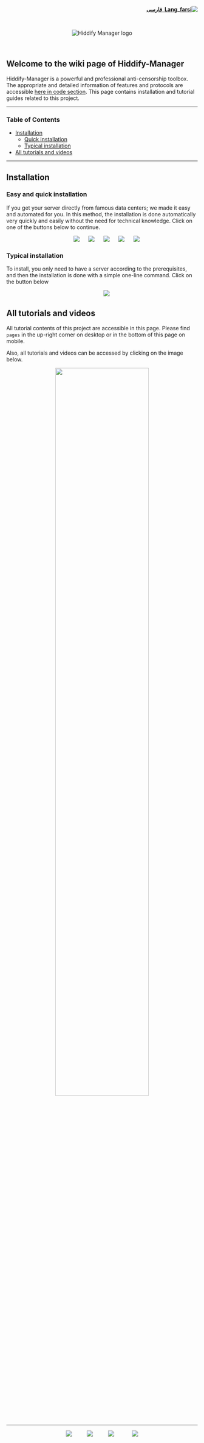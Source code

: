 <div dir="rtl" markdown="1">

[**![Lang_farsi](https://user-images.githubusercontent.com/125398461/234186932-52f1fa82-52c6-417f-8b37-08fe9250a55f.png) &nbsp;فارسی**](https://github.com/hiddify/Hiddify-Manager/wiki/Home_fa)&nbsp;&nbsp;&nbsp;&nbsp;&nbsp;&nbsp;&nbsp;&nbsp;&nbsp;&nbsp;



</div>
<br>
<div align=center markdown="1">

![Hiddify Manager logo](https://github.com/hiddify/Hiddify-Manager/assets/125398461/eeac9916-f57e-4eaf-96dd-f4ea029a8389)
<!--
![Hiddify Logo](https://user-images.githubusercontent.com/125398461/227777845-a4d0f86b-faa2-4f2b-a410-4aa5f68bfe19.png)
![Hiddify Manager logo](https://github.com/hiddify/Hiddify-Manager/assets/125398461/4831e4ab-fe8a-4741-81e4-472e4ee7351a)
-->
 


</div>

<br>

<div dir="ltr" markdown="1">

## Welcome to the wiki page of Hiddify-Manager

Hiddify-Manager is a powerful and professional anti-censorship toolbox. The appropriate and detailed information of features and protocols are accessible [here in code section](https://github.com/hiddify/Hiddify-Manager/blob/main/README.md). This page contains installation and tutorial guides related to this project.









***

### Table of Contents
- [Installation](#installation)
  - [Quick installation](#easy-and-quick-installation)
  - [Typical installation](#typical-installation)
- [All tutorials and videos](#all-tutorials-and-videos)


***


## Installation


### Easy and quick installation

If you get your server directly from famous data centers; we made it easy and automated for you. In this method, the installation is done automatically very quickly and easily without the need for technical knowledge. Click on one of the buttons below to continue.

<div align=center>

&nbsp;&nbsp;&nbsp;&nbsp;&nbsp;&nbsp;[![](https://img.shields.io/badge/Install%20On-Hetzner-D50C2D?style=flat-square&logo=Hetzner)](https://github.com/hiddify/Hiddify-Manager/wiki/Quick-installation-on-Hetzner-Servers)&nbsp;&nbsp;&nbsp;&nbsp;&nbsp;&nbsp;[![](https://img.shields.io/badge/Install%20On-Vultr-007BFC?style=flat-square&logo=vultr)](https://github.com/hiddify/Hiddify-Manager/wiki/Quick-installation-on-Vultr-Servers)&nbsp;&nbsp;&nbsp;&nbsp;&nbsp;&nbsp;[![](https://img.shields.io/badge/Install%20On-Oracle%20Cloud-F80000?style=flat-square&logo=oracle)](https://github.com/hiddify/Hiddify-Manager/wiki/Quick-Installation-on-Oracle-Cloud)&nbsp;&nbsp;&nbsp;&nbsp;&nbsp;&nbsp;[![](https://img.shields.io/badge/Install%20On-OVH-123F6D?style=flat-square&logo=ovh)](https://github.com/hiddify/Hiddify-Manager/wiki/Quick-Installation-on-OVH-Servers)&nbsp;&nbsp;&nbsp;&nbsp;&nbsp;&nbsp;[![](https://img.shields.io/badge/Install%20On-Azure-0078D4?style=flat-square&logo=microsoft-azure)](https://github.com/hiddify/Hiddify-Manager/wiki/Quick-Installation-on-Microsoft-Azure)

</div>


### Typical installation

To install, you only need to have a server according to the prerequisites, and then the installation is done with a simple one-line command. Click on the button below

<div align=center>

&nbsp;&nbsp;&nbsp;&nbsp;&nbsp;&nbsp;[![](https://img.shields.io/badge/Install%20On-Ubuntu-E95420?style=flat-square&logo=ubuntu)](https://github.com/hiddify/Hiddify-Manager/wiki/Quick-Installation-On-Ubuntu)

<!--
&nbsp;&nbsp;&nbsp;&nbsp;&nbsp;&nbsp;[![](https://img.shields.io/badge/Install%20On-Docker-2496ED?style=flat-square&logo=docker)](https://github.com/hiddify/Hiddify-Manager/wiki/Install-Hiddify-using-Docker)
-->
</div>



## All tutorials and videos

All tutorial contents of this project are accessible in this page. Please find `pages` in the up-right corner on desktop or in the bottom of this page on mobile.

Also, all tutorials and videos can be accessed by clicking on the image below.
</div>

<div align=center>

<a href="https://github.com/hiddify/Hiddify-Manager/wiki/All-tutorials-and-videos"><img width="70%" src="https://github.com/hiddify/Hiddify-Manager/assets/125398461/e8924ab6-3198-49c2-ba2b-f8339c507d86"></a>





<!--
<img src="https://user-images.githubusercontent.com/125398461/235845087-645212c1-097f-4f93-a924-7a40828891e7.png" />
 
-->

</div>

<br>

</div>

***

<div align=center>

[![](https://img.shields.io/badge/FAQ-Here-512DA8?style=flat-square&logo=Favro)](https://github.com/hiddify/Hiddify-Manager/discussions/categories/q-a-%D8%B3%D9%88%D8%A7%D9%84%D8%A7%D8%AA-%D8%B1%D8%A7%DB%8C%D8%AC)&nbsp;&nbsp;&nbsp;&nbsp;&nbsp;&nbsp;&nbsp;&nbsp;&nbsp;&nbsp;[![](https://img.shields.io/badge/Report-Bugs-F67909?style=flat-square&logo=Open-Bug-Bounty)](https://github.com/hiddify/Hiddify-Manager/issues)&nbsp;&nbsp;&nbsp;&nbsp;&nbsp;&nbsp;&nbsp;&nbsp;&nbsp;&nbsp;[![](https://img.shields.io/badge/%20Telegram-Channel-26A5E4?style=flat-square&logo=Telegram)](https://t.me/hiddify) &nbsp;&nbsp;&nbsp;&nbsp;&nbsp;&nbsp;&nbsp;&nbsp;&nbsp;&nbsp;
[![](https://img.shields.io/badge/%20Telegram-Support%20Group-26A5E4?style=flat-square&logo=Telegram)](https://t.me/hiddify_board/5)

</div>


